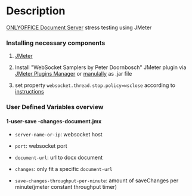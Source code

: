 
# Description

[ONLYOFFICE Document Server][1] stress testing using JMeter

### Installing necessary components

1. [JMeter](https://jmeter.apache.org/download_jmeter.cgi)

2. Install "WebSocket Samplers by Peter Doornbosch" JMeter plugin via [JMeter Plugins Manager](https://jmeter-plugins.org/install/Install/) or [manulally](https://github.com/ptrd/jmeter-websocket-samplers#usage) as .jar file

3. set property `websocket.thread.stop.policy=wsclose` according to [instructions](https://github.com/ptrd/jmeter-websocket-samplers#connections)

### User Defined Variables overview

#### 1-user-save -changes-document.jmx

- `server-name-or-ip`: websocket host
- `port`: websocket port
- `document-url`: url to docx document
- `changes`: only fit a specific `document-url`
- `save-changes-throughput-per-minute`: amount of saveChanges per minute(jmeter constant throughput timer)

  [1]: https://github.com/ONLYOFFICE/DocumentServer


